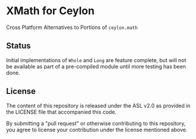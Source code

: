 XMath for Ceylon
================

Cross Platform Alternatives to Portions of `ceylon.math`

## Status

Initial implementations of `Whole` and `Long` are feature complete, but will
not be available as part of a pre-compiled module until more testing has been
done.

## License

The content of this repository is released under the ASL v2.0 as provided in
the LICENSE file that accompanied this code.

By submitting a "pull request" or otherwise contributing to this repository,
you agree to license your contribution under the license mentioned above.
